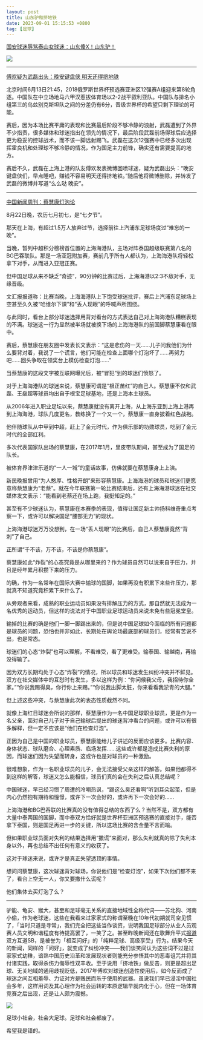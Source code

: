 ```yaml
---
layout: post
title: 山东驴和挤地铁
date: 2023-09-01 15:15:53 +0800
tag: [足球]
---
```


[国安球迷辱骂泰山女球迷：山东傻X！山东驴！](https://m.hupu.com/bbs/61932349)

![](/styles/images/beijing-subway.png.avif)

***

[傅欢疑为武磊出头：晚安键盘侠 明天还得挤地铁](https://sports.cri.cn/20170614/ec43f447-3601-ccfe-5d25-1caf468f48c4.html)

北京时间6月13日21:45，2018俄罗斯世界杯预选赛亚洲区12强赛A组迎来第8轮角逐。中国队在中立场地马六甲汉惹拔体育场以2-2战平叙利亚队。中国队与排名小组第三的乌兹别克斯坦队之间的分差仍有6分，晋级世界杯的希望只剩下理论的可能。

赛后，因为本场比赛平庸的表现和比赛最后阶段不够冷静的浪射，武磊遭到了外界不少指责，很多媒体和球迷指出在领先的情况下，最后阶段武磊前场得球后应选择更为稳妥的控球战术，而不该一脚远射踢飞。武磊在这次12强赛中已经多次出现挥霍良机和处理球不够冷静的情况，作为国足主力前锋，确实还有需要提高的地方。

赛后不久，武磊在上海上港的队友傅欢发表微博回喷球迷，疑为武磊出头：“晚安键盘侠们，早点睡吧，赚钱不容易明天还得挤地铁。”随后他将微博删除，并转发了武磊的微博并写道“么么哒 晚安”。

***

[中国新闻周刊：蔡慧康灯泡论](http://www.inewsweek.cn/life/2023-08-25/19576.shtml)

8月22日晚，农历七月初七，是“七夕节”。
 
那天在上海，有超过1.5万人放弃过节，选择前往上汽浦东足球场度过“难忘的一晚”。
 
当晚，暂列中超积分榜榜首位置的上海海港队，主场对阵泰国超级联赛第八名的BG巴吞联队。那是一场亚冠附加赛，赛前几乎所有人都认为，上海海港队将轻松拿下对手，从而进入亚冠正赛。
 
但中国足球从来不缺乏“奇迹”，90分钟的比赛过后，上海海港以2∶3不敌对手，无缘晋级。

文汇报报道称：比赛当晚，上海海港队上下饱受球迷批评，赛后上汽浦东足球场上空甚至久久被“哈维尔下课”和“丢人现眼”的呼喊声所围绕。

与此同时，看台上部分球迷选择用背对看台的方式表达自己对上海海港队糟糕表现的不满。球迷这一行为显然被半场就被换下场的上海海港队的前国脚蔡慧康看在眼中。
 
赛后，蔡慧康在朋友圈中发表长文表示：“这是悲伤的一天……儿子问我他们为什么要背对着，我说了一个谎言，他们可能在检查上面哪个灯泡坏了……再努力吧……回头争取在领奖台上模仿检查灯泡……”
 
当蔡慧康的这段文字被互联网曝光后，被“冒犯”到的球迷们愤怒了。

对于上海海港队的球迷来说，蔡慧康可谓是“根正苗红”的自己人。蔡慧康不仅和武磊、王燊超等球员均出自于根宝足球基地，还是上海本土球员。
 
从2006年进入职业足坛以来，蔡慧康就没有离开上海，从上海东亚到上海上港再到上海海港，球队几度更名，教练换了一个又一个，蔡慧康一直身披着红色战袍。
 
他伴随球队从中甲到中超，赶上了金元时代，作为俱乐部的功勋球员，吃到了金元时代的全部红利。
 
多次代表国家队出场的蔡慧康，在2017年1月，里皮带队期间，甚至成为了国足的队长。

被体育界津津乐道的“一人一城”的童话故事，仿佛就要在蔡慧康身上上演。
 
新民晚报曾用“为人憨厚、性格开朗”来形容蔡慧康。上海海港的球员和球迷们更愿意称蔡慧康为“老蔡”。就在今年联赛第一轮比赛结束后，还有上海海港球迷在社交媒体发文表示：“能看到老蔡还在场上跑，我挺知足的。”
 
甚至有不少球迷认为，蔡慧康在本赛季的表现，值得让国足新主帅扬科维奇重点考察一下，或许可以解决国足“腰部无力”的现状。
 
上海海港球迷万万没想到，在一场“丢人现眼”的比赛后，自己人蔡慧康竟然“背刺”了自己。
 
正所谓“千不该，万不该，不该是你蔡慧康”。

蔡慧康如此“炸裂”的心态究竟是从哪里来的？作为球员自然可以说来自于压力，并且是经年累月积攒下来的压力。
 
的确，作为一名常年在国际大赛中输球的国脚，如果再没有积累下来些许压力，那就真不知道究竟积累下来什么了。
 
从旁观者来看，成熟的职业运动员如果没有排解压力的方式，那自然就无法成为一名优秀的运动员，但这样的说法对于中国职业足球运动员来说未免有些冠冕堂皇。
 
输掉的比赛的确是他们一脚一脚踢出来的，但是说中国足球如今面临的所有问题都是球员的问题，恐怕也并非如此，长期处在舆论场最底部的球员们，经常有苦说不出，也是常态。
 
球迷们的心态“炸裂”也可以理解，不看难受，看了更难受。输泰国、输越南，再输没得输了。
 
因为双方长期均处于心态“炸裂”的情况，所以球员和球迷发生纠纷冲突并不鲜见。双方在社交媒体中的互怼时有发生，多以这样为例：“你问候我父母，我招待你全家。”“你说我踢得臭，你行你上来踢。”“你说我出脚太脏，你来看看我淤青的大腿。”
 
但上述这些冲突，与蔡慧康此次的表态性质截然不同。
 
就像上海红日球迷会所说的那样，蔡慧康作为一名中国足球职业球员，更是作为一名父亲，面对自己儿子对于自己输球后提出的球迷背冲看台的问题，或许可以有很多解释，但一定不应该是“他们在检查灯泡”。

正因为自己是中国的职业球员，蔡慧康能给儿子讲述的反而应该更多。比赛内容、身体状态、球队磨合、心理素质、临场发挥……这些或许都是造成比赛失利的原因，而球迷们因为失望而转身，这或许也是对球员的一种激励。
 
很难想象，作为一名职业球员的儿子，会无法接受父亲这样的解答。如果他都得不到这样的解答，球迷又怎么能相信，球员们真的会在失利之后认真总结呢？
 
中国球迷，早已经习惯了周遭的冷嘲热讽，“踢这么臭还看啊”听到耳朵起茧，但是内心仍然抱有期待和憧憬，或许下一次会好的，或许再下一次会好的……
 
上海海港和BG巴吞联的比赛真的没有值得总结的东西了么？当然不是，双方都有大量中泰两国的国脚，而中泰双方恰好就是世界杯亚洲区预选赛的直接对手，能否拿下泰国，则是国足再进一步的关键，所以这场比赛的含金量不言而喻。
 
但如果职业球员面对失利的结果选择用“撒谎”来面对，那么失利就真的除了失利本身以外，再也总结不出任何有意义的收获了。
 
这对于球迷来说，或许才是真正失望透顶的事情。
 
想问问蔡慧康，这次球迷背对球场，你说他们是“检查灯泡”，如果下次他们都不来了，看台上空无一人，你又要撒什么谎呢？
 
他们集体去买灯泡了么？

***

驴能、龟安、猴大，甚至和足球毫无关系的直接地域性全称代词——苏北狗、河南小偷，作为老球迷，这些在我看来过家家式的称谓至晚在10年代初期就司空见惯了，「当时只道是寻常」，我们完全把这些当作谈资，说明我国足球部分从业人员观赛人员文明和谐程度有待提高罢了，一笑了之。甚至昨晚新闻还在歌舞升平式[报道](https://bbs.hupu.com/61926026.html)双方互道SB，是被誉为「相互问好」的「纯粹足球、高级享受」行为。结果今天的新闻，同样的「问好」，就变成了纠纷冲突——我们谈笑间认为这些词不过是过家家式幼稚，谙熟中国历史沿革和发展现状者则能充分参悟其中的恶毒诅咒并将其付诸实践，取得杀伤力侮辱性双丰收。至于说用「挤地铁」做反击，则更是超出足球、无关地域的通用歧视贬低，2017年傅欢对球迷创造性使用后，如今反而成了球迷之间互相羞辱、力证对方是贱民而乐于使用的武器。虽说我们早已浸淫中国社会多年，这样用词及其心理作为社会运转的本原逻辑早就内化于心，但在一场体育竞赛之后出现，还是让人颇为震撼。

![](/styles/images/sporting-spirit.png.avif)

足球小社会，社会大足球。足球和社会都废了。

希望我是错的。
